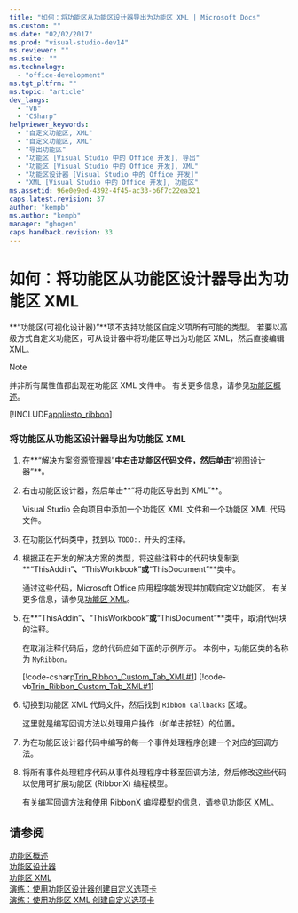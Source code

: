 ```yaml
---
title: "如何：将功能区从功能区设计器导出为功能区 XML | Microsoft Docs"
ms.custom: ""
ms.date: "02/02/2017"
ms.prod: "visual-studio-dev14"
ms.reviewer: ""
ms.suite: ""
ms.technology: 
  - "office-development"
ms.tgt_pltfrm: ""
ms.topic: "article"
dev_langs: 
  - "VB"
  - "CSharp"
helpviewer_keywords: 
  - "自定义功能区, XML"
  - "自定义功能区, XML"
  - "导出功能区"
  - "功能区 [Visual Studio 中的 Office 开发], 导出"
  - "功能区 [Visual Studio 中的 Office 开发], XML"
  - "功能区设计器 [Visual Studio 中的 Office 开发]"
  - "XML [Visual Studio 中的 Office 开发], 功能区"
ms.assetid: 96e0e9ed-4392-4f45-ac33-b6f7c22ea321
caps.latest.revision: 37
author: "kempb"
ms.author: "kempb"
manager: "ghogen"
caps.handback.revision: 33
---
```

# 如何：将功能区从功能区设计器导出为功能区 XML
  **“功能区\(可视化设计器\)”**项不支持功能区自定义项所有可能的类型。  若要以高级方式自定义功能区，可从设计器中将功能区导出为功能区 XML，然后直接编辑 XML。  
  
> [!NOTE]  
>  并非所有属性值都出现在功能区 XML 文件中。  有关更多信息，请参见[功能区概述](../vsto/ribbon-overview.md)。  
  
 [!INCLUDE[appliesto_ribbon](../vsto/includes/appliesto-ribbon-md.md)]  
  
### 将功能区从功能区设计器导出为功能区 XML  
  
1.  在**“解决方案资源管理器”**中右击功能区代码文件，然后单击**“视图设计器”**。  
  
2.  右击功能区设计器，然后单击**“将功能区导出到 XML”**。  
  
     Visual Studio 会向项目中添加一个功能区 XML 文件和一个功能区 XML 代码文件。  
  
3.  在功能区代码类中，找到以 `TODO:.` 开头的注释。  
  
4.  根据正在开发的解决方案的类型，将这些注释中的代码块复制到**“ThisAddin”**、**“ThisWorkbook”**或**“ThisDocument”**类中。  
  
     通过这些代码，Microsoft Office 应用程序能发现并加载自定义功能区。  有关更多信息，请参见[功能区 XML](../vsto/ribbon-xml.md)。  
  
5.  在**“ThisAddin”**、**“ThisWorkbook”**或**“ThisDocument”**类中，取消代码块的注释。  
  
     在取消注释代码后，您的代码应如下面的示例所示。  本例中，功能区类的名称为 `MyRibbon`。  
  
     [!code-csharp[Trin_Ribbon_Custom_Tab_XML#1](../snippets/csharp/VS_Snippets_OfficeSP/Trin_Ribbon_Custom_Tab_XML/CS/ThisAddIn.cs#1)]
     [!code-vb[Trin_Ribbon_Custom_Tab_XML#1](../snippets/visualbasic/VS_Snippets_OfficeSP/Trin_Ribbon_Custom_Tab_XML/VB/ThisAddIn.vb#1)]  
  
6.  切换到功能区 XML 代码文件，然后找到 `Ribbon Callbacks` 区域。  
  
     这里就是编写回调方法以处理用户操作（如单击按钮）的位置。  
  
7.  为在功能区设计器代码中编写的每一个事件处理程序创建一个对应的回调方法。  
  
8.  将所有事件处理程序代码从事件处理程序中移至回调方法，然后修改这些代码以使用可扩展功能区 \(RibbonX\) 编程模型。  
  
     有关编写回调方法和使用 RibbonX 编程模型的信息，请参见[功能区 XML](../vsto/ribbon-xml.md)。  
  
## 请参阅  
 [功能区概述](../vsto/ribbon-overview.md)   
 [功能区设计器](../vsto/ribbon-designer.md)   
 [功能区 XML](../vsto/ribbon-xml.md)   
 [演练：使用功能区设计器创建自定义选项卡](../vsto/walkthrough-creating-a-custom-tab-by-using-the-ribbon-designer.md)   
 [演练：使用功能区 XML 创建自定义选项卡](../vsto/walkthrough-creating-a-custom-tab-by-using-ribbon-xml.md)  
  
  